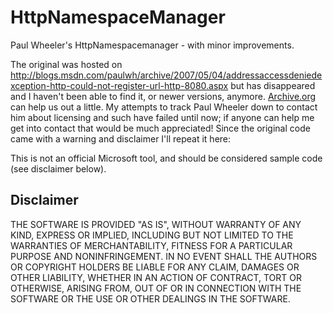 # HttpNamespaceManager
Paul Wheeler's HttpNamespacemanager - with minor improvements.

The original was hosted on http://blogs.msdn.com/paulwh/archive/2007/05/04/addressaccessdeniedexception-http-could-not-register-url-http-8080.aspx but has disappeared and I haven't been able to find it, or newer versions, anymore. [Archive.org](https://web.archive.org/web/20070906205843/http://blogs.msdn.com/paulwh/archive/2007/05/04/addressaccessdeniedexception-http-could-not-register-url-http-8080.aspx) can help us out a little. My attempts to track Paul Wheeler down to contact him about licensing and such have failed until now; if anyone can help me get into contact that would be much appreciated! Since the original code came with a warning and disclaimer I'll repeat it here:

This is not an official Microsoft tool, and should be considered sample code (see disclaimer below).

## Disclaimer

THE SOFTWARE IS PROVIDED "AS IS", WITHOUT WARRANTY OF ANY KIND, EXPRESS OR IMPLIED, INCLUDING BUT NOT LIMITED TO THE WARRANTIES OF MERCHANTABILITY, FITNESS FOR A PARTICULAR PURPOSE AND NONINFRINGEMENT. IN NO EVENT SHALL THE AUTHORS OR COPYRIGHT HOLDERS BE LIABLE FOR ANY CLAIM, DAMAGES OR OTHER LIABILITY, WHETHER IN AN ACTION OF CONTRACT, TORT OR OTHERWISE, ARISING FROM, OUT OF OR IN CONNECTION WITH THE SOFTWARE OR THE USE OR OTHER DEALINGS IN THE SOFTWARE.
